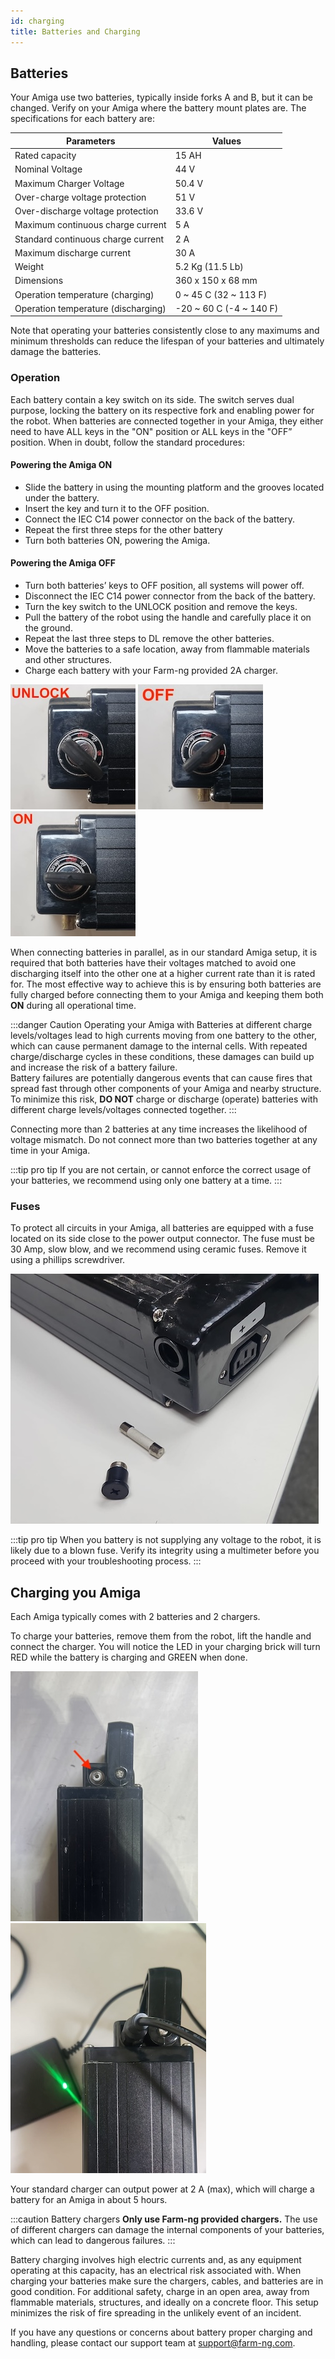 ```yaml
---
id: charging
title: Batteries and Charging
---
```


## Batteries

Your Amiga use two batteries, typically inside forks A and B, but it can be changed.
Verify on your Amiga where the battery mount plates are.
The specifications for each battery are:

|Parameters| Values|
|---|---|
|Rated capacity | 15 AH |
|Nominal Voltage| 44 V |
|Maximum Charger Voltage | 50.4 V|
|Over-charge voltage protection | 51 V|
|Over-discharge voltage protection|33.6 V|
|Maximum continuous charge current | 5 A |
|Standard continuous charge current | 2 A |
|Maximum discharge current | 30 A |
|Weight| 5.2 Kg (11.5 Lb)|
|Dimensions|360 x 150 x 68 mm|
|Operation temperature (charging)| 0 ~ 45 C (32 ~ 113 F)|
|Operation temperature (discharging)| -20 ~ 60 C (-4 ~ 140 F) |

Note that operating your batteries consistently close to any maximums and minimum thresholds can
reduce the lifespan of your batteries and ultimately damage the batteries.

### Operation

Each battery contain a key switch on its side. The switch serves dual purpose, locking the battery
on its respective fork and enabling power for the robot. When batteries are connected together in
your Amiga, they either need to have ALL keys in the "ON" position or ALL keys in the "OFF”
position. When in doubt, follow the standard procedures:

#### Powering the Amiga ON

* Slide the battery in using the mounting platform and the grooves located under the battery.
* Insert the key and turn it to the OFF position.
* Connect the IEC C14 power connector on the back of the battery.
* Repeat the first three steps for the other battery
* Turn both batteries ON, powering the Amiga.

#### Powering the Amiga OFF

* Turn both batteries’ keys to OFF position, all systems will power off.
* Disconnect the IEC C14 power connector from the back of the battery.
* Turn the key switch to the UNLOCK position and remove the keys.
* Pull the battery of the robot using the handle and carefully place it on the ground.
* Repeat the last three steps to DL remove the other batteries.
* Move the batteries to a safe location, away from flammable materials and other structures.
* Charge each battery with your Farm-ng provided 2A charger.

![Battery in unlock position](./assets/batt_unlock.jpeg) ![Battery in OFF position](./assets/batt_off.jpeg)
![Battery in ON position](./assets/batt_on.jpeg)

When connecting batteries in parallel, as in our standard Amiga setup, it is required that both
batteries have their voltages matched to avoid one discharging itself into the other one at a
higher current rate than it is rated for. The most effective way to achieve
this is by ensuring both batteries are fully charged before connecting them to your Amiga and
keeping them both **ON** during all operational time.

:::danger Caution
Operating your Amiga with Batteries at different charge levels/voltages lead to high currents moving
from one battery to the other, which can cause permanent damage to the internal cells. With repeated
charge/discharge cycles in these conditions, these damages can build up and increase the risk of a
battery failure.
<br/>
Battery failures are potentially dangerous events that can cause fires that spread fast through
other components of your Amiga and nearby structure. To minimize this risk, **DO NOT** charge or discharge
(operate) batteries with different charge levels/voltages connected together.
:::

Connecting more than 2 batteries at any time increases the likelihood of voltage mismatch. Do not
connect more than two batteries together at any time in your Amiga.

:::tip pro tip
If you are not certain, or cannot enforce the correct usage of your batteries, we recommend using
only one battery at a time.
:::

### Fuses

To protect all circuits in your Amiga, all batteries are equipped with a fuse located on its side
close to the power output connector. The fuse must be 30 Amp, slow blow, and we recommend using
ceramic fuses.
Remove it using a phillips screwdriver.

![Changing battery fuse](./assets/fuse.jpeg)

:::tip pro tip
When you battery is not supplying any voltage to the robot, it is likely due to a blown fuse.
Verify its integrity using a multimeter before you proceed with your troubleshooting process.
:::

## Charging you Amiga

Each Amiga typically comes with 2 batteries and 2 chargers.

To charge your batteries, remove them from the robot, lift the handle and connect the
charger. You will notice the LED in your charging brick will turn RED while the battery is
charging and GREEN when done.

![Amiga's battery charging port](../hardware/assets/dock.jpg) ![Amiga's charging on a bench](../hardware/assets/charging.jpeg)

Your standard charger can output power at 2 A (max), which will charge a battery for an Amiga in
about 5 hours.

:::caution Battery chargers
**Only use Farm-ng provided chargers.** The use of different chargers can damage the internal
components of your batteries, which can lead to dangerous failures.
:::

Battery charging involves high electric currents and, as any equipment operating at this capacity,
has an electrical risk associated with. When charging your batteries make sure the chargers,
cables, and batteries are in good condition. For additional safety, charge in an open area, away from
flammable materials, structures, and ideally on a concrete floor. This setup minimizes the risk of fire
spreading in the unlikely event of an incident.

If you have any questions or concerns about battery proper charging and handling, please contact our
support team at support@farm-ng.com.
